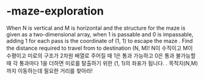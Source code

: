 # -maze-exploration
When N is vertical and M is horizontal and the structure for the maze is given as a two-dimensional array, when 1 is passable and 0 is impassable, adding 1 for each pass is the coordinate of (1, 1) to escape the maze . Find the distance required to travel from to destination (N, M)! N이 수직이고 M이 수평이고 미로의 구조가 2차원 배열로 주어질 때 1은 통과 가능하고 0은 통과 불가능할 때 각 통과마다 1을 더하면 미로를 탈출하기 위한 (1, 1)의 좌표가 됩니다. . 목적지(N,M)까지 이동하는데 필요한 거리를 찾아라!
